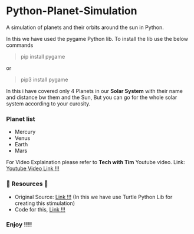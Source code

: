 # Python-Planet-Simulation
A simulation of planets and their orbits around the sun in Python.

In this we have used the pygame Python lib. To install the lib use the below commands
> pip install pygame

or

> pip3 install pygame

In this i have covered only 4 Planets in our <b>Solar System</b> with their name and distance bw them and the Sun, But you can go for the whole solar system according to your curosity.

### Planet list
<ul>
  <li>Mercury</li>
  <li>Venus</li>
  <li>Earth</li>
  <li>Mars</li>  
</ul>

For Video Explaination please refer to <b>Tech with Tim</b> Youtube video.
Link: <a href="https://www.youtube.com/watch?v=WTLPmUHTPqo&t=371s">Youtube Video Link !!!</a>


### 📄 Resources 📄
<ul>
	<li>Original Source: <a href="https://fiftyexamples.readthedocs.io/en/latest/gravity.html">Link !!!</a>
	(In this we have use Turtle Python Lib for creating this stimulation)
	</li>
	<li>Code for this, <a href="https://github.com/shivam287/Python-Planet-Simulation">Link !!!</a></li>
</ul>


### Enjoy !!!!